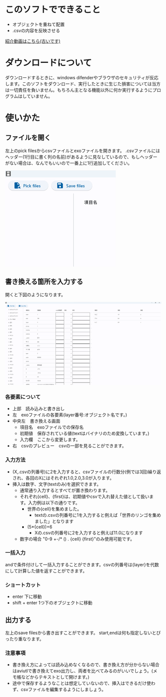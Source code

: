 ﻿# このソフトでできること
- オブジェクトを重ねて配置
- .csvの内容を反映させる

[紹介動画はこちら(古いです)](https://youtu.be/TX44BRiEc9s?si=CB8sjIkAvQBBexry)

# ダウンロードについて

ダウンロードするときに、windows difenderやブラウザのセキュリティが反応します。このソフトをダウンロード、実行したときに生じた損害については当方は一切責任を負いません。もちろん主となる機能以外に何か実行するようにプログラムはしていません。

# 使いかた
## ファイルを開く
左上のpick filesからcsvファイルとexoファイルを開きます。
.csvファイルにはヘッダー(1行目に書く列の名前)があるように見なしているので、もしヘッダーがない場合は、なんでもいいので一番上に1行追加してください。

![Alt text](image.png)

## 書き換える箇所を入力する
開くと下図のようになります。

![Alt text](image-1.png)
### 各要素について
- 上部　読み込みと書き出し
- 左　exoファイルの各要素(layer番号:オブジェクト名です。)
- 中央左　書き換える画面
  - 項目名　exoファイルでの保存名
  - 初期値　保存されている値(textはバイナリのため変換しています。)
  - 入力欄　ここから変更します。
- 右　csvのプレビュー　csvの一部を見ることができます。

### 入力方法

- (X,.csvの列番号)に2を入力すると、csvファイルの行数分(例では3回)繰り返され、各回のXにはそれぞれ1.0,2.0,3.0が入ります。
- 挿入は数字、文字(textのみ)を選択できます。
  - 通常通り入力するとすべてが置き換わります。
  - それぞれ{cell}、{first}は、初期値やcsvで入れ替えた値として扱います。入力例は以下の通りです。
    - 世界の{cell}を集めました。
      - textの.csvの列番号に1を入力すると例えば「世界のリンゴを集めました」となります
    - (5*{cell})+6
      - Xの.csvの列番号に2を入力すると例えば11.0になります
  - 数字の場合 "0-9 +-/* () . {cell} {first}"のみ使用可能です。

### 一括入力
andで条件付けして一括入力することができます。csvの列番号は{layer}を代数にして計算した値を返すことができます。

### ショートカット

- enter 下に移動
- shift + enter 1つ下のオブジェクトに移動

## 出力する

左上のsave filesから書き出すことができます。
start,endは何も指定しないとぴったり重なります。

### 注意事項
- 書き換え方によっては読み込めなくなるので、書き換え方が分からない場合はaviutlで書き換えてexo出力し、両者を比べてみるのがいいでしょう。(メモ帳などからテキストとして開けます。)
- 途中で保存するようなことは想定していないので、挿入はできるだけ使わず、csvファイルを編集するようにしましょう。

